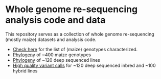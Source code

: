 # Whole genome re-sequencing analysis code and data

This repository serves as a collection of whole genome re-sequencing (mostly maize) datasets and analysis code.

- [Check here](/data/08.vcfstats.tsv) for the list of (maize) genotypes characterized.
- [Phylogeny](/phylo/11_qc/ph01/05.pdf) of ~400 maize genotypes
- [Phylogeny](/phylo/11_qc/ph05/05.pdf) of ~120 deep sequenced lines
- [High quality variant calls](/data/35_vnt_ase/vt01.stats.tsv) for ~120 deep sequenced inbred and ~100 hybrid lines
